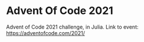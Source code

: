 # Advent Of Code 2021

Advent of Code 2021 challenge, in Julia.
Link to event: <https://adventofcode.com/2021/>
